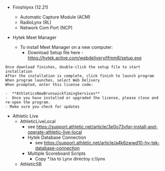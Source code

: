 - Finishlynx (12.21)
  - Automatic Capture Module (ACM)
  - RadioLynx (RL)
  - Network Com Port (NCP)
   
- Hytek Meet Manager
  - To install Meet Manager on a new computer:
    - Download Setup file here - https://hytek.active.com/webdelivery/tfmm6/setup.exe
```
Once download finishes, double-click the setup file to start installation
After the installation is complete, click finish to launch program
When program launches, select Web Delivery
When prompted, enter this license code:
```
    -  **AthleticsNewBrunswickTimingServices**
    -  Once you have installed or upgraded the license, please close and re-open the program.
    - Make sure you check for updates

- Athletic Live
  - AthleticLiveLocal
    - see https://support.athletic.net/article/3e0o73vfqr-install-and-operate-athletic-live-local 
    - Hytek Database Connection
      - see https://support.athletic.net/article/a4k6zwwd10-hy-tek-database-connection
    - Multiple Scoreboard Scripts
      - Copy *.lss to Lynx directoy c:\lynx 
  - AthleticSB    
